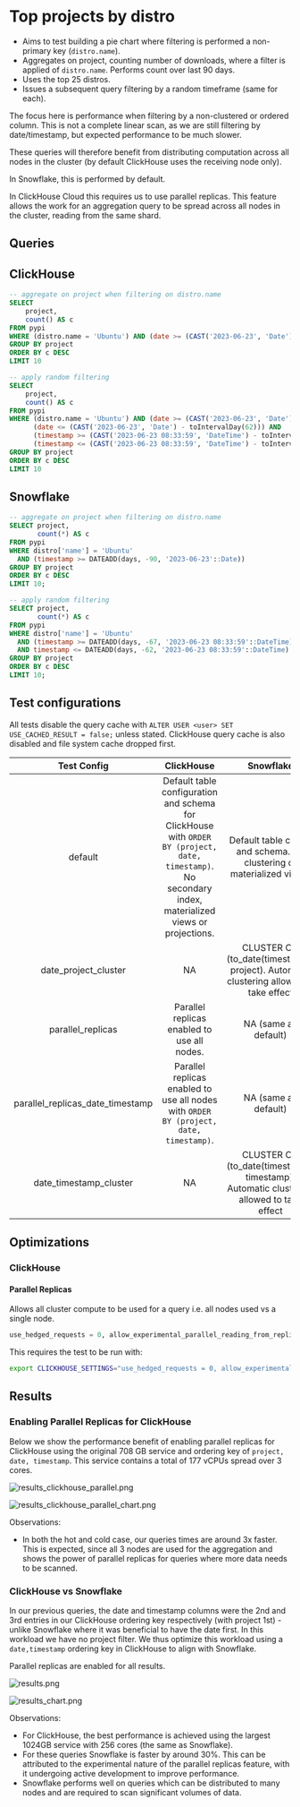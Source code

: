 # Top projects by distro

- Aims to test building a pie chart where filtering is performed a non-primary key (`distro.name`).
- Aggregates on project, counting number of downloads, where a filter is applied of `distro.name`. Performs count over last 90 days.
- Uses the top 25 distros.
- Issues a subsequent query filtering by a random timeframe (same for each).

The focus here is performance when filtering by a non-clustered or ordered column. This is not a complete linear scan, as we are still filtering by date/timestamp, but expected performance to be much slower. 

These queries will therefore benefit from distributing computation across all nodes in the cluster (by default ClickHouse uses the receiving node only). 

In Snowflake, this is performed by default. 

In ClickHouse Cloud this requires us to use parallel replicas. This feature allows the work for an aggregation query to be spread across all nodes in the cluster, reading from the same shard. 

## Queries 

## ClickHouse

```sql
-- aggregate on project when filtering on distro.name
SELECT
    project,
    count() AS c
FROM pypi
WHERE (distro.name = 'Ubuntu') AND (date >= (CAST('2023-06-23', 'Date') - toIntervalDay(90)))
GROUP BY project
ORDER BY c DESC
LIMIT 10

-- apply random filtering
SELECT
    project,
    count() AS c
FROM pypi
WHERE (distro.name = 'Ubuntu') AND (date >= (CAST('2023-06-23', 'Date') - toIntervalDay(67))) AND 
      (date <= (CAST('2023-06-23', 'Date') - toIntervalDay(62))) AND 
      (timestamp >= (CAST('2023-06-23 08:33:59', 'DateTime') - toIntervalDay(67))) AND 
      (timestamp <= (CAST('2023-06-23 08:33:59', 'DateTime') - toIntervalDay(62)))
GROUP BY project
ORDER BY c DESC
LIMIT 10
```


## Snowflake

```sql
-- aggregate on project when filtering on distro.name
SELECT project,
       count(*) AS c
FROM pypi
WHERE distro['name'] = 'Ubuntu'
  AND (timestamp >= DATEADD(days, -90, '2023-06-23'::Date))
GROUP BY project
ORDER BY c DESC
LIMIT 10;

-- apply random filtering
SELECT project,
       count(*) AS c
FROM pypi
WHERE distro['name'] = 'Ubuntu'
  AND (timestamp >= DATEADD(days, -67, '2023-06-23 08:33:59'::DateTime))
  AND timestamp <= DATEADD(days, -62, '2023-06-23 08:33:59'::DateTime)
GROUP BY project
ORDER BY c DESC
LIMIT 10;
```

## Test configurations

All tests disable the query cache with `ALTER USER <user> SET USE_CACHED_RESULT = false;` unless stated. ClickHouse query cache is also disabled and file system cache dropped first.

|           Test Config            |                                                                        ClickHouse                                                                         |                                        Snowflake                                        |
|:--------------------------------:|:---------------------------------------------------------------------------------------------------------------------------------------------------------:|:---------------------------------------------------------------------------------------:|
|             default              | Default table configuration and schema for ClickHouse with  `ORDER BY (project, date, timestamp)`. No secondary index, materialized views or projections. |          Default table config and schema. No clustering or materialized views.          |
|       date_project_cluster       |                                                                            NA                                                                             |  CLUSTER ON (to_date(timestamp), project). Automatic clustering allowed to take effect  |
|        parallel_replicas         |                                                        Parallel replicas enabled to use all nodes.                                                        |                                  NA (same as default)                                   |
| parallel_replicas_date_timestamp |                                  Parallel replicas enabled to use all nodes with  `ORDER BY (project, date, timestamp)`.                                  |                                  NA (same as default)                                   |
|      date_timestamp_cluster      |                                                                            NA                                                                             | CLUSTER ON (to_date(timestamp), timestamp). Automatic clustering allowed to take effect |

## Optimizations

### ClickHouse

#### Parallel Replicas

Allows all cluster compute to be used for a query i.e. all nodes used vs a single node.

```sql
use_hedged_requests = 0, allow_experimental_parallel_reading_from_replicas = 1, max_parallel_replicas = 100, parallel_replicas_single_task_marks_count_multiplier = 5;
```

This requires the test to be run with:

```bash
export CLICKHOUSE_SETTINGS="use_hedged_requests = 0, allow_experimental_parallel_reading_from_replicas = 1, max_parallel_replicas = 100, parallel_replicas_single_task_marks_count_multiplier = 5;"
```

## Results

### Enabling Parallel Replicas for ClickHouse
Below we show the performance benefit of enabling parallel replicas for ClickHouse using the original 708 GB service and ordering key of `project, date, timestamp`. This service contains a total of 177 vCPUs spread over 3 cores.

![results_clickhouse_parallel.png](results_clickhouse_parallel.png)

![results_clickhouse_parallel_chart.png](results_clickhouse_parallel_chart.png)

Observations:

- In both the hot and cold case, our queries times are around 3x faster. This is expected, since all 3 nodes are used for the aggregation and shows the power of parallel replicas for queries where more data needs to be scanned.

### ClickHouse vs Snowflake

In our previous queries, the date and timestamp columns were the 2nd and 3rd entries in our ClickHouse ordering key respectively (with project 1st) - unlike Snowflake where it was beneficial to have the date first. In this workload we have no project filter. We thus optimize this workload using a `date,timestamp` ordering key in ClickHouse to align with Snowflake. 

Parallel replicas are enabled for all results.

![results.png](results.png)

![results_chart.png](results_chart.png)

Observations:

- For ClickHouse, the best performance is achieved using the largest 1024GB service with 256 cores (the same as Snowflake). 
- For these queries Snowflake is faster by around 30%. This can be attributed to the experimental nature of the parallel replicas feature, with it undergoing active development to improve performance. 
- Snowflake performs well on queries which can be distributed to many nodes and are required to scan significant volumes of data.
